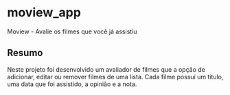 # moview_app

Moview - Avalie os  filmes que você já assistiu

## Resumo

Neste projeto foi desenvolvido um avaliador de filmes que a opção de adicionar, editar ou remover filmes de uma lista.
Cada filme possuí um titulo, uma data que foi assistido, a opinião e a nota.

